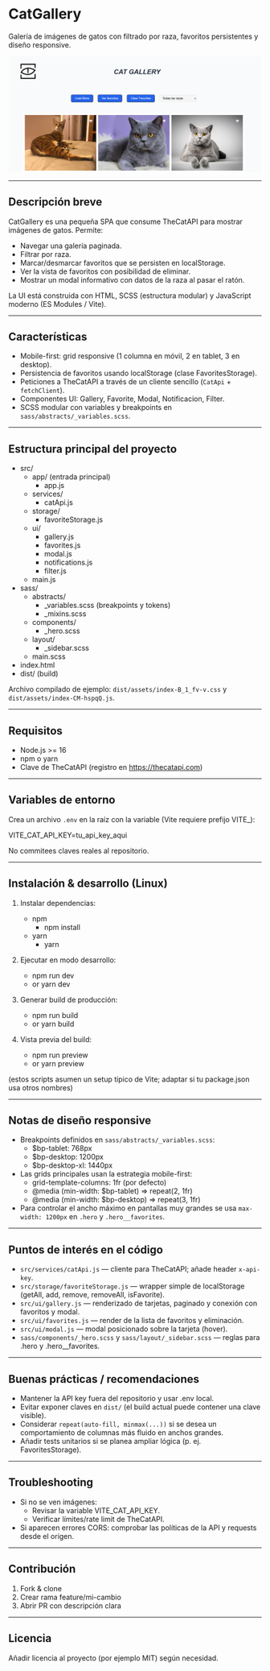 # CatGallery

Galería de imágenes de gatos con filtrado por raza, favoritos persistentes y diseño responsive.

<img src='img/readme1.png' alt='mainImage'>

---

## Descripción breve
CatGallery es una pequeña SPA que consume TheCatAPI para mostrar imágenes de gatos. Permite:
- Navegar una galería paginada.
- Filtrar por raza.
- Marcar/desmarcar favoritos que se persisten en localStorage.
- Ver la vista de favoritos con posibilidad de eliminar.
- Mostrar un modal informativo con datos de la raza al pasar el ratón.

La UI está construida con HTML, SCSS (estructura modular) y JavaScript moderno (ES Modules / Vite).

---

## Características
- Mobile-first: grid responsive (1 columna en móvil, 2 en tablet, 3 en desktop).
- Persistencia de favoritos usando localStorage (clase FavoritesStorage).
- Peticiones a TheCatAPI a través de un cliente sencillo (`CatApi` + `fetchClient`).
- Componentes UI: Gallery, Favorite, Modal, Notificacion, Filter.
- SCSS modular con variables y breakpoints en `sass/abstracts/_variables.scss`.

---

## Estructura principal del proyecto
- src/
  - app/ (entrada principal)
    - app.js
  - services/
    - catApi.js
  - storage/
    - favoriteStorage.js
  - ui/
    - gallery.js
    - favorites.js
    - modal.js
    - notifications.js
    - filter.js
  - main.js
- sass/
  - abstracts/
    - _variables.scss      (breakpoints y tokens)
    - _mixins.scss
  - components/
    - _hero.scss
  - layout/
    - _sidebar.scss
  - main.scss
- index.html
- dist/ (build)

Archivo compilado de ejemplo: `dist/assets/index-B_1_fv-v.css` y `dist/assets/index-CM-hspqQ.js`.

---

## Requisitos
- Node.js >= 16
- npm o yarn
- Clave de TheCatAPI (registro en https://thecatapi.com)

---

## Variables de entorno
Crea un archivo `.env` en la raíz con la variable (Vite requiere prefijo VITE_):

VITE_CAT_API_KEY=tu_api_key_aqui

No commitees claves reales al repositorio.

---

## Instalación & desarrollo (Linux)
1. Instalar dependencias:
   - npm
     - npm install
   - yarn
     - yarn

2. Ejecutar en modo desarrollo:
   - npm run dev
   - or yarn dev

3. Generar build de producción:
   - npm run build
   - or yarn build

4. Vista previa del build:
   - npm run preview
   - or yarn preview

(estos scripts asumen un setup típico de Vite; adaptar si tu package.json usa otros nombres)

---

## Notas de diseño responsive
- Breakpoints definidos en `sass/abstracts/_variables.scss`:
  - $bp-tablet: 768px
  - $bp-desktop: 1200px
  - $bp-desktop-xl: 1440px
- Las grids principales usan la estrategia mobile-first:
  - grid-template-columns: 1fr (por defecto)
  - @media (min-width: $bp-tablet) => repeat(2, 1fr)
  - @media (min-width: $bp-desktop) => repeat(3, 1fr)
- Para controlar el ancho máximo en pantallas muy grandes se usa `max-width: 1200px` en `.hero` y `.hero__favorites`.

---

## Puntos de interés en el código
- `src/services/catApi.js` — cliente para TheCatAPI; añade header `x-api-key`.
- `src/storage/favoriteStorage.js` — wrapper simple de localStorage (getAll, add, remove, removeAll, isFavorite).
- `src/ui/gallery.js` — renderizado de tarjetas, paginado y conexión con favoritos y modal.
- `src/ui/favorites.js` — render de la lista de favoritos y eliminación.
- `src/ui/modal.js` — modal posicionado sobre la tarjeta (hover).
- `sass/components/_hero.scss` y `sass/layout/_sidebar.scss` — reglas para .hero y .hero__favorites.

---

## Buenas prácticas / recomendaciones
- Mantener la API key fuera del repositorio y usar .env local.
- Evitar exponer claves en `dist/` (el build actual puede contener una clave visible).
- Considerar `repeat(auto-fill, minmax(...))` si se desea un comportamiento de columnas más fluido en anchos grandes.
- Añadir tests unitarios si se planea ampliar lógica (p. ej. FavoritesStorage).

---

## Troubleshooting
- Si no se ven imágenes:
  - Revisar la variable VITE_CAT_API_KEY.
  - Verificar límites/rate limit de TheCatAPI.
- Si aparecen errores CORS: comprobar las políticas de la API y requests desde el origen.

---

## Contribución
1. Fork & clone
2. Crear rama feature/mi-cambio
3. Abrir PR con descripción clara

---

## Licencia
Añadir licencia al proyecto (por ejemplo MIT) según necesidad.



